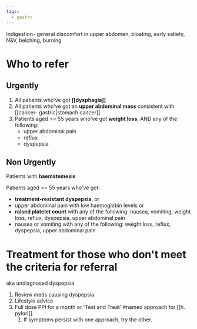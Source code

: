 ```yaml
---
tags:
  - gastro
---
```

Indigestion- general discomfort in upper abdomen, bloating, early satiety, N&V, belching, burning
# Who to refer 
## Urgently
1. All patients who've got **[[dysphagia]]** 
2. All patients who've got an **upper abdominal mass** consistent with [[cancer- gastric|stomach cancer]]
3. Patients aged >= 55 years who've got **weight loss**, AND any of the following:  
	- upper abdominal pain
	- reflux
	- dyspepsia

## Non Urgently
Patients with **haematemesis**  

Patients aged >= 55 years who've got:  
- **treatment-resistant dyspepsia**, or
- upper abdominal pain with low haemoglobin levels or
- **raised platelet count** with any of the following: nausea, vomiting, weight loss, reflux, dyspepsia, upper abdominal pain
- nausea or vomiting with any of the following: weight loss, reflux, dyspepsia, upper abdominal pain

# Treatment for those who don't meet the criteria for referral
aka undiagnosed dyspepsia 
1. Review meds causing dyspepsia
2. Lifestyle advice
3. Full dose PPI for a month or 'Test and Treat' #named approach for [[h. pylori]].
	1. If symptoms persist with one approach, try the other. 
